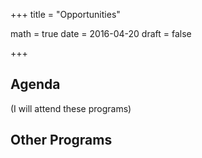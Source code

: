 +++
title = "Opportunities"

math = true
date = 2016-04-20
draft = false

+++

## Agenda
(I will attend these programs)

## Other Programs
